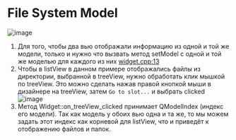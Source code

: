 # File System Model

![image](https://user-images.githubusercontent.com/35418986/167731084-546d2a8e-9ec2-4719-bfbe-1c0a4535aa67.png)

1) Для того, чтобы два вью отображали информацию из одной и той же модели, только и нужно что вызвать метод setModel с одной и той же моделью 
для каждого из них [widget.cpp:13](https://github.com/oimp9gr/filesystemmodel/blob/6e5057ac040fc677edfcba4c677c0afe32fcc079/widget.cpp#L13)
2) Чтобы в listView в данном примере отображались файлы из директории, выбранной в treeView, нужно обработать клик мышкой по treeView. Это можно 
сделать нажав правой кнопкой мыши в дизайнере на treeView, затем `Go to slot...` и выбрать clicked
![image](https://user-images.githubusercontent.com/35418986/167731863-c4d28e66-0143-4a2d-bae5-7ffadac62404.png)
3) Метод Widget::on_treeView_clicked принимает QModelIndex (индекс его модели). Так как модель у обоих вью одна и та же, то мы можем задать этот индекс 
как корневой для listView, что и приведёт к отображению файлов и папок.
